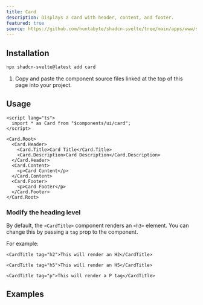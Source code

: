```yaml
---
title: Card
description: Displays a card with header, content, and footer.
featured: true
source: https://github.com/huntabyte/shadcn-svelte/tree/main/apps/www/src/lib/registry/default/ui/card
---
```


<script>
  import { ComponentPreview, ManualInstall } from '$lib/components/docs';
</script>

<ComponentPreview name="card-with-form">

<div />

</ComponentPreview>

## Installation

```bash
npx shadcn-svelte@latest add card
```

<ManualInstall>

1. Copy and paste the component source files linked at the top of this page into your project.

</ManualInstall>

## Usage

```svelte
<script lang="ts">
  import * as Card from "$components/ui/card";
</script>

<Card.Root>
  <Card.Header>
    <Card.Title>Card Title</Card.Title>
    <Card.Description>Card Description</Card.Description>
  </Card.Header>
  <Card.Content>
    <p>Card Content</p>
  </Card.Content>
  <Card.Footer>
    <p>Card Footer</p>
  </Card.Footer>
</Card.Root>
```

### Modify the heading level

By default, the `<CardTitle>` component renders an `<h3>` element. You can change this by passing a `tag` prop to the component.

For example:

```svelte
<CardTitle tag="h2">This will render an H2</CardTitle>
```

```svelte
<CardTitle tag="h5">This will render an H5</CardTitle>
```

```svelte
<CardTitle tag="p">This will render a P tag</CardTitle>
```

## Examples

<ComponentPreview name="card-demo">

<div />

</ComponentPreview>
